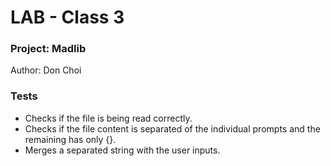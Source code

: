 # LAB - Class 3

### Project: Madlib

Author: Don Choi

### Tests

- Checks if the file is being read correctly.
- Checks if the file content is separated of the individual prompts and the remaining
    has only {}.
- Merges a separated string with the user inputs.
